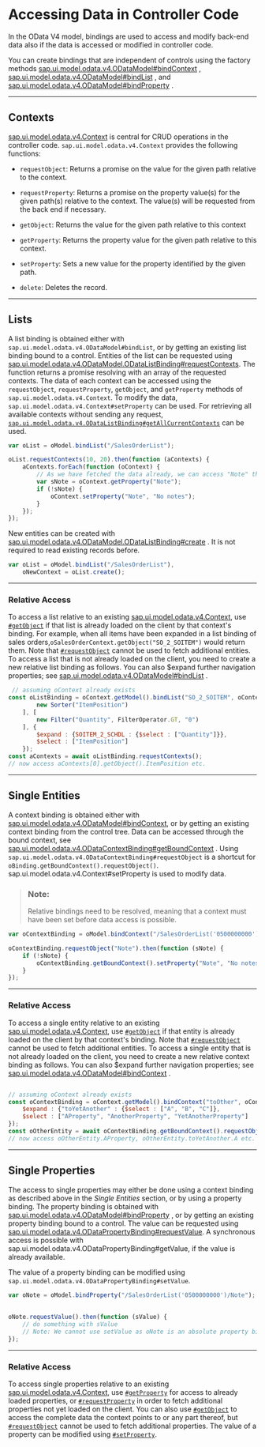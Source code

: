 <!-- loio17b30ac2d5474078be31e695e97450cc -->

# Accessing Data in Controller Code

In the OData V4 model, bindings are used to access and modify back-end data also if the data is accessed or modified in controller code.

You can create bindings that are independent of controls using the factory methods [sap.ui.model.odata.v4.ODataModel\#bindContext](https://ui5.sap.com/#/api/sap.ui.model.odata.v4.ODataModel/methods/bindContext) , [sap.ui.model.odata.v4.ODataModel\#bindList](https://ui5.sap.com/#/api/sap.ui.model.odata.v4.ODataModel/methods/bindList) , and [sap.ui.model.odata.v4.ODataModel\#bindProperty](https://ui5.sap.com/#/api/sap.ui.model.odata.v4.ODataModel/methods/bindProperty) .

***

<a name="loio17b30ac2d5474078be31e695e97450cc__section_acw_zcc_v3b"/>

## Contexts

[sap.ui.model.odata.v4.Context](https://ui5.sap.com/#/api/sap.ui.model.odata.v4.Context) is central for CRUD operations in the controller code. `sap.ui.model.odata.v4.Context` provides the following functions:

-   `requestObject`: Returns a promise on the value for the given path relative to the context.

-   `requestProperty`: Returns a promise on the property value\(s\) for the given path\(s\) relative to the context. The value\(s\) will be requested from the back end if necessary.

-   `getObject`: Returns the value for the given path relative to this context

-   `getProperty`: Returns the property value for the given path relative to this context.

-   `setProperty`: Sets a new value for the property identified by the given path.

-   `delete`: Deletes the record.


***

<a name="loio17b30ac2d5474078be31e695e97450cc__section_h4x_1dc_v3b"/>

## Lists

A list binding is obtained either with `sap.ui.model.odata.v4.ODataModel#bindList`, or by getting an existing list binding bound to a control. Entities of the list can be requested using [sap.ui.model.odata.v4.ODataModel.ODataListBinding\#requestContexts](https://ui5.sap.com/#/api/sap.ui.model.odata.v4.ODataListBinding/methods/requestContexts). The function returns a promise resolving with an array of the requested contexts. The data of each context can be accessed using the `requestObject`, `requestProperty`, `getObject`, and `getProperty` methods of `sap.ui.model.odata.v4.Context`. To modify the data, `sap.ui.model.odata.v4.Context#setProperty` can be used. For retrieving all available contexts without sending any request, [`sap.ui.model.odata.v4.ODataListBinding#getAllCurrentContexts`](https://ui5.sap.com/#/api/sap.ui.model.odata.v4.ODataListBinding%23methods/getAllCurrentContexts) can be used.

```js
var oList = oModel.bindList("/SalesOrderList");

oList.requestContexts(10, 20).then(function (aContexts) {
    aContexts.forEach(function (oContext) {
        // As we have fetched the data already, we can access "Note" through getProperty
        var sNote = oContext.getProperty("Note"); 
        if (!sNote) {
            oContext.setProperty("Note", "No notes");
        }
    });
});
```

New entities can be created with [sap.ui.model.odata.v4.ODataModel.ODataListBinding\#create](https://ui5.sap.com/#/api/sap.ui.model.odata.v4.ODataListBinding/methods/create) . It is not required to read existing records before.

```js
var oList = oModel.bindList("/SalesOrderList"),
    oNewContext = oList.create();
```

***

### Relative Access

To access a list relative to an existing [sap.ui.model.odata.v4.Context](https://ui5.sap.com/#/api/sap.ui.model.odata.v4.Context), use [`#getObject`](https://ui5.sap.com/#/api/sap.ui.model.odata.v4.Context%23methods/getObject) if that list is already loaded on the client by that context's binding. For example, when all items have been expanded in a list binding of sales orders,`oSalesOrderContext.getObject("SO_2_SOITEM")` would return them. Note that [`#requestObject`](https://ui5.sap.com/#/api/sap.ui.model.odata.v4.Context%23methods/requestObject) cannot be used to fetch additional entities. To access a list that is not already loaded on the client, you need to create a new relative list binding as follows. You can also $expand further navigation properties; see [sap.ui.model.odata.v4.ODataModel\#bindList](https://ui5.sap.com/#/api/sap.ui.model.odata.v4.ODataModel/methods/bindList) .

```js
 // assuming oContext already exists
const oListBinding = oContext.getModel().bindList("SO_2_SOITEM", oContext, [
        new Sorter("ItemPosition")
    ], [
        new Filter("Quantity", FilterOperator.GT, "0")
    ], {
        $expand : {SOITEM_2_SCHDL : {$select : ["Quantity"]}},
        $select : ["ItemPosition"]
    });
const aContexts = await oListBinding.requestContexts();
// now access aContexts[0].getObject().ItemPosition etc.
```

***

<a name="loio17b30ac2d5474078be31e695e97450cc__section_tvt_bdc_v3b"/>

## Single Entities

A context binding is obtained either with [sap.ui.model.odata.v4.ODataModel\#bindContext](https://ui5.sap.com/#/api/sap.ui.model.odata.v4.ODataModel/methods/bindContext), or by getting an existing context binding from the control tree. Data can be accessed through the bound context, see [sap.ui.model.odata.v4.ODataContextBinding\#getBoundContext](https://ui5.sap.com/#/api/sap.ui.model.odata.v4.ODataContextBinding/methods/getBoundContext) . Using `sap.ui.model.odata.v4.ODataContextBinding#requestObject` is a shortcut for `oBinding.getBoundContext().requestObject()`. sap.ui.model.odata.v4.Context\#setProperty is used to modify data.

> ### Note:  
> Relative bindings need to be resolved, meaning that a context must have been set before data access is possible.

```js
var oContextBinding = oModel.bindContext("/SalesOrderList('0500000000')");

oContextBinding.requestObject("Note").then(function (sNote) {
    if (!sNote) {
        oContextBinding.getBoundContext().setProperty("Note", "No notes");
    }
});
```

***

### Relative Access

To access a single entity relative to an existing [sap.ui.model.odata.v4.Context](https://ui5.sap.com/#/api/sap.ui.model.odata.v4.Context), use [`#getObject`](https://ui5.sap.com/#/api/sap.ui.model.odata.v4.Context%23methods/getObject) if that entity is already loaded on the client by that context's binding. Note that [`#requestObject`](https://ui5.sap.com/#/api/sap.ui.model.odata.v4.Context%23methods/requestObject) cannot be used to fetch additional entities. To access a single entity that is not already loaded on the client, you need to create a new relative context binding as follows. You can also $expand further navigation properties; see [sap.ui.model.odata.v4.ODataModel\#bindContext](https://ui5.sap.com/#/api/sap.ui.model.odata.v4.ODataModel/methods/bindContext) .

```js

// assuming oContext already exists
const oContextBinding = oContext.getModel().bindContext("toOther", oContext, {
    $expand : {"toYetAnother" : {$select : ["A", "B", "C"]},
    $select : ["AProperty", "AnotherProperty", "YetAnotherProperty"]
});
const oOtherEntity = await oContextBinding.getBoundContext().requestObject();
// now access oOtherEntity.AProperty, oOtherEntity.toYetAnother.A etc.
```

***

<a name="loio17b30ac2d5474078be31e695e97450cc__section_hg5_cdc_v3b"/>

## Single Properties

The access to single properties may either be done using a context binding as described above in the *Single Entities* section, or by using a property binding. The property binding is obtained with [sap.ui.model.odata.v4.ODataModel\#bindProperty](https://ui5.sap.com/#/api/sap.ui.model.odata.v4.ODataModel/methods/bindProperty) , or by getting an existing property binding bound to a control. The value can be requested using [sap.ui.model.odata.v4.ODataPropertyBinding\#requestValue](https://ui5.sap.com/#/api/sap.ui.model.odata.v4.ODataPropertyBinding/methods/requestValue). A synchronous access is possible with sap.ui.model.odata.v4.ODataPropertyBinding\#getValue, if the value is already available.

The value of a property binding can be modified using `sap.ui.model.odata.v4.ODataPropertyBinding#setValue`.

```js
var oNote = oModel.bindProperty("/SalesOrderList('0500000000')/Note");
 
 
oNote.requestValue().then(function (sValue) {
    // do something with sValue
    // Note: We cannot use setValue as oNote is an absolute property binding
});
```

***

### Relative Access

To access single properties relative to an existing [sap.ui.model.odata.v4.Context](https://ui5.sap.com/#/api/sap.ui.model.odata.v4.Context), use [`#getProperty`](https://ui5.sap.com/#/api/sap.ui.model.odata.v4.Context%23methods/getProperty) for access to already loaded properties, or [`#requestProperty`](https://ui5.sap.com/#/api/sap.ui.model.odata.v4.Context%23methods/requestProperty) in order to fetch additional properties not yet loaded on the client. You can also use [`#getObject`](https://ui5.sap.com/#/api/sap.ui.model.odata.v4.Context%23methods/getObject) to access the complete data the context points to or any part thereof, but [`#requestObject`](https://ui5.sap.com/#/api/sap.ui.model.odata.v4.Context%23methods/requestObject) cannot be used to fetch additional properties. The value of a property can be modified using [`#setProperty`](https://ui5.sap.com/#/api/sap.ui.model.odata.v4.Context%23methods/setProperty).

